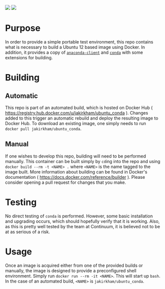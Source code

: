 [![](https://badge.imagelayers.io/jakirkham/ubuntu_conda:latest.svg)](https://imagelayers.io/?images=jakirkham/ubuntu_conda:latest 'Get your own badge on imagelayers.io')
[![](https://img.shields.io/badge/license-Apache%202.0-blue.svg)](https://www.apache.org/licenses/LICENSE-2.0.txt 'Apache License Version 2.0')

# Purpose

In order to provide a simple portable test environment, this repo contains what is necessary to build a Ubuntu 12 based image using Docker. In addition, it provides a copy of [`anaconda-client`]( http://docs.anaconda.org/ ) and [`conda`]( http://conda.pydata.org/ ) with some extensions for building.

# Building

## Automatic

This repo is part of an automated build, which is hosted on Docker Hub ( <https://registry.hub.docker.com/u/jakirkham/ubuntu_conda> ). Changes added to this trigger an automatic rebuild and deploy the resulting image to Docker Hub. To download an existing image, one simply needs to run `docker pull jakirkham/ubuntu_conda`.

## Manual

If one wishes to develop this repo, building will need to be performed manually. This container can be built simply by `cd`ing into the repo and using `docker build --rm -t <NAME> .` where `<NAME>` is the name tagged to the image built. More information about building can be found in Docker's documentation ( <https://docs.docker.com/reference/builder> ). Please consider opening a pull request for changes that you make.

# Testing

No direct testing of `conda` is performed. However, some basic installation and upgrading occurs, which should hopefully verify that it is working. Also, as this is pretty well tested by the team at Continuum, it is believed not to be at as serious of a risk.

# Usage

Once an image is acquired either from one of the provided builds or manually, the image is designed to provide a preconfigured shell environment. Simply run `docker run --rm -it <NAME>`. This will start up `bash`. In the case of an automated build, `<NAME>` is `jakirkham/ubuntu_conda`.

